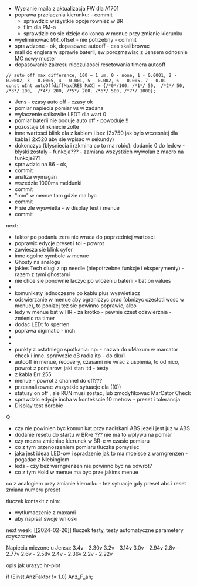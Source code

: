 - Wysłanie maila z aktualizacja FW dla A1701
- poprawa przelacznia kierunku: - commit
	- sprawdzic wszystkie opcje rowniez w BR
	- film dla PM-a
	-  sprawdzic co sie dzieje do konca w menue przy zmianie kierunku
- wyeliminowac  MR_offset - nie potrzebny - commit
- sprawdzone - ok, dopasowac autooff - cas skalibrowac
- mail do englera w sprawie baterii, ew porozmawiac z Jensem odnosnie MC nowy muster
- dopasowanie zakresu nieczulaosci resetowania timera autooff
```
// auto off max difference, 100 = 1 um, 0 - none, 1 - 0.0001, 2 - 0.0002, 3 - 0.0005, 4 - 0.001, 5 - 0.002, 6 - 0.005, 7 - 0.01
const uInt autoOffdiffMax[RES_MAX] = {/*0*/100, /*1*/ 50,  /*2*/ 50,  /*3*/ 100,  /*4*/ 200, /*5*/ 200, /*6*/ 500, /*7*/ 1000};
```
- Jens - czasy auto off - czasy ok
- pomiar napiecia pomiar vs w zadana
- wylaczenie calkowite LEDT dla wart 0
- pomiar baterii nie poduje auto off - powoduje !!
- pozostaje blinkniecie zolte
- inne wartosci blink dla z kablem i bez (2x750 jak bylo wczesniej dla kabla i 2x520 aby sie wpisac w sekundy)
- dokonczyc (blysniecia i rzkmina co to ma robic): dodanie 0 do ledow - blyski zostaly - funkcja??? - zamiana wszystkich wywolan z macro na funkcje???
- sprawdzic na 86 - ok, 
- commit
- analiza wymagan
- wszedzie 1000ms meldunki
- commit
- "mm" w menue tam gdzie ma byc
- commit
-  F sie zle wyswietla - w display test i menue
- commit

next:
- faktor po podaniu zera nie wraca do poprzedniej wartosci
- poprawic edycje preset i tol - powrot
- zawiesza sie blink cyfer
- inne ogolne symbole w menue
- Ghosty na analogu
- jakies Tech dlugi z np needle (niepotrzebne funkcje i eksperymenty) - razem z tymi ghostami
- nie chce sie ponownie laczyc po wlozeniu baterii - bat on values
- 
- komunikaty jednoczesne po kablu plus wyswietlacz
- odswierzanie w menue aby ograniczyc prad (obnizyc czestotliwosc w menue), to ponizej tez sie powinno poprawic, albo
- ledy w menue bat w HR - za krotko - pewnie czest odswierznia - zmienic na timer
- dodac LEDt fo sperren
- poprawa digimatic - inch
- 
- 
- punkty z ostatniego spotkania: np: - nazwa do uMaxum w marcator check i inne. sprawdzic dB radia itp - do dku1
- autooff in menue, recovery, czasami nie wrac z uspienia, to od nico, powrot z pomiarow. jaki stan itd - testy
- z kabla Err 255
- menue - powrot z channel do off???
- przeanalizowac wszystkie sytuacje dla ((0))
- statusy on off , ale RUN musi zostac, lub zmodyfikowac MarCator Check
- sprawdzic edycje incha w kontekscie 10 metrow - preset i tolerancja
- Display test dorobic 


Q:
- czy nie powinien byc komunikat przy naciskani ABS jezeli jest juz w ABS
- dodanie resetu do startu w BR-e ??? nie ma to wplywu na pomiar
- czy mozna zmieniac kierunek w BR-e w czasie pomiaru
- co z tym przenoszeniem pomiaru tluczka pomyslec
- jaka jest ideaa LED-ow i spradzenie jak to ma moeisce z warngrenzen - pogadac z Niebingiem 
- leds - czy bez warngrenzen nie powinno byc na odwrot?
- co z tym Hold w menue ma byc prze jakims menue

co z analogiem przy zmianie kierunku - tez sytuacje gdy preset abs i reset
zmiana numeru preset

tluczek kontaklt z nim:
- wytlumaczenie z maxami
- aby napisal swoje wnioski



next week: [[2024-02-26]]
tluczek
testy, testy automatyczne
parametery 
czyszczenie

Napiecia miezone u Jensa:
3.4v - 3.30v
3.2v - 3.14v
3.0v - 2.94v
2.8v - 2.77v
2.6v - 2.58v
2.4v - 2.36v
2.2v - 2.22v


opis jak urazyc hr-plot


if (Einst.AnzFaktor != 1.0) Anz_F_an;
